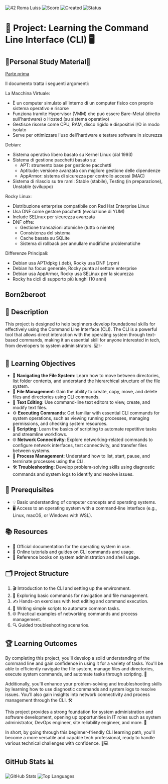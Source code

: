 ![42 Roma Luiss](https://img.shields.io/badge/42-Roma_Luiss-green)
![Score](https://img.shields.io/badge/Score-green)
![Created](https://img.shields.io/badge/Created-February_2025-blue)
![Status](https://img.shields.io/badge/Status-in_progress-violet)
# 🚀 Project: Learning the Command Line Interface (CLI) 🖥️
## 📖Personal Study Material📖
[Parte prima](Born2beroot.pdf)

Il documento tratta i seguenti argomenti:

La Macchina Virtuale:
- È un computer simulato all'interno di un computer fisico con proprio sistema operativo e risorse
- Funziona tramite Hypervisor (VMM) che può essere Bare-Metal (diretto sull'hardware) o Hosted (su sistema operativo)
- Gestisce risorse come CPU, RAM, disco rigido e dispositivi I/O in modo isolato
- Serve per ottimizzare l'uso dell'hardware e testare software in sicurezza

Debian:
- Sistema operativo libero basato su Kernel Linux (dal 1993)
- Sistema di gestione pacchetti basato su:
  - APT: strumento base per gestione pacchetti
  - Aptitude: versione avanzata con migliore gestione delle dipendenze
  - AppArmor: sistema di sicurezza per controllo accessi (MAC)
- Sistema di rilascio su tre rami: Stable (stabile), Testing (in preparazione), Unstable (sviluppo)

Rocky Linux:
- Distribuzione enterprise compatibile con Red Hat Enterprise Linux
- Usa DNF come gestore pacchetti (evoluzione di YUM)
- Include SELinux per sicurezza avanzata
- DNF offre:
  - Gestione transazioni atomiche (tutto o niente)
  - Consistenza del sistema
  - Cache basata su SQLite
  - Sistema di rollback per annullare modifiche problematiche

Differenze Principali:
- Debian usa APT/dpkg (.deb), Rocky usa DNF (.rpm)
- Debian ha focus generale, Rocky punta al settore enterprise
- Debian usa AppArmor, Rocky usa SELinux per la sicurezza
- Rocky ha cicli di supporto più lunghi (10 anni)

## Born2beroot
## 📖 Description
This project is designed to help beginners develop foundational skills for effectively using the Command Line Interface (CLI). The CLI is a powerful tool that allows direct interaction with the operating system through text-based commands, making it an essential skill for anyone interested in tech, from developers to system administrators. 💻✨

## 🎯 Learning Objectives
- 📂 **Navigating the File System**: Learn how to move between directories, list folder contents, and understand the hierarchical structure of the file system.
- 📁 **File Management**: Gain the ability to create, copy, move, and delete files and directories using CLI commands.
- 📝 **Text Editing**: Use command-line text editors to view, create, and modify text files.
- ⚙️ **Executing Commands**: Get familiar with essential CLI commands for system operations, such as viewing running processes, managing permissions, and checking system resources.
- 🤖 **Scripting**: Learn the basics of scripting to automate repetitive tasks and streamline workflows.
- 🌐 **Network Connectivity**: Explore networking-related commands to configure network interfaces, test connectivity, and transfer files between systems.
- 🔄 **Process Management**: Understand how to list, start, pause, and terminate processes using the CLI.
- 🛠️ **Troubleshooting**: Develop problem-solving skills using diagnostic commands and system logs to identify and resolve issues.

## 📌 Prerequisites
- 💡 Basic understanding of computer concepts and operating systems.
- 🖥️ Access to an operating system with a command-line interface (e.g., Linux, macOS, or Windows with WSL).

## 📚 Resources
- 📜 Official documentation for the operating system in use.
- 📖 Online tutorials and guides on CLI commands and usage.
- 📕 Reference books on system administration and shell usage.

## 🗂️ Project Structure
1. 🎬 Introduction to the CLI and setting up the environment.
2. 📂 Exploring basic commands for navigation and file management.
3. ✍️ Hands-on exercises with text editing and command execution.
4. 🤖 Writing simple scripts to automate common tasks.
5. 🌐 Practical examples of networking commands and process management.
6. 🔍 Guided troubleshooting scenarios.

## 🏆 Learning Outcomes
By completing this project, you'll develop a solid understanding of the command line and gain confidence in using it for a variety of tasks. You'll be able to efficiently navigate the file system, manage files and directories, execute system commands, and automate tasks through scripting. 🎯

Additionally, you'll enhance your problem-solving and troubleshooting skills by learning how to use diagnostic commands and system logs to resolve issues. You'll also gain insights into network connectivity and process management through the CLI. 🛠️

This project provides a strong foundation for system administration and software development, opening up opportunities in IT roles such as system administrator, DevOps engineer, site reliability engineer, and more. 🚀

In short, by going through this beginner-friendly CLI learning path, you'll become a more versatile and capable tech professional, ready to handle various technical challenges with confidence. 💪💻

## GitHub Stats 📊
![GitHub Stats](https://github-readme-stats.vercel.app/api?username=DevGabi98&show_icons=true&theme=radical)
![Top Languages](https://github-readme-stats.vercel.app/api/top-langs/?username=DevGabi98&layout=compact&theme=radical)
